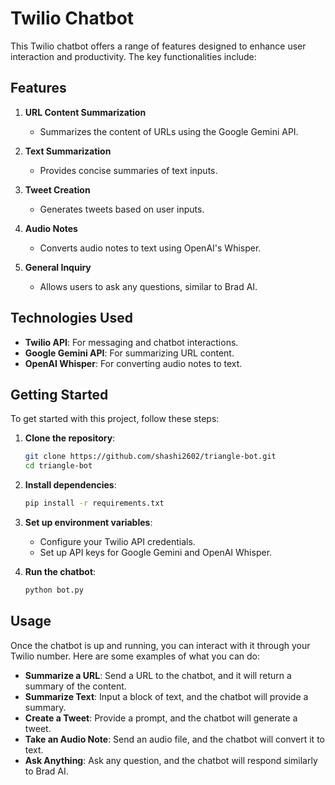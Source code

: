 
# Twilio Chatbot

This Twilio chatbot offers a range of features designed to enhance user interaction and productivity. The key functionalities include:

## Features

1. **URL Content Summarization**
   - Summarizes the content of URLs using the Google Gemini API.

2. **Text Summarization**
   - Provides concise summaries of text inputs.

3. **Tweet Creation**
   - Generates tweets based on user inputs.

4. **Audio Notes**
   - Converts audio notes to text using OpenAI's Whisper.

5. **General Inquiry**
   - Allows users to ask any questions, similar to Brad AI.

## Technologies Used

- **Twilio API**: For messaging and chatbot interactions.
- **Google Gemini API**: For summarizing URL content.
- **OpenAI Whisper**: For converting audio notes to text.

## Getting Started

To get started with this project, follow these steps:

1. **Clone the repository**:
   ```bash
   git clone https://github.com/shashi2602/triangle-bot.git
   cd triangle-bot
   ```

2. **Install dependencies**:
   ```bash
   pip install -r requirements.txt
   ```

3. **Set up environment variables**:
   - Configure your Twilio API credentials.
   - Set up API keys for Google Gemini and OpenAI Whisper.

4. **Run the chatbot**:
   ```bash
   python bot.py
   ```

## Usage

Once the chatbot is up and running, you can interact with it through your Twilio number. Here are some examples of what you can do:

- **Summarize a URL**: Send a URL to the chatbot, and it will return a summary of the content.
- **Summarize Text**: Input a block of text, and the chatbot will provide a summary.
- **Create a Tweet**: Provide a prompt, and the chatbot will generate a tweet.
- **Take an Audio Note**: Send an audio file, and the chatbot will convert it to text.
- **Ask Anything**: Ask any question, and the chatbot will respond similarly to Brad AI.

